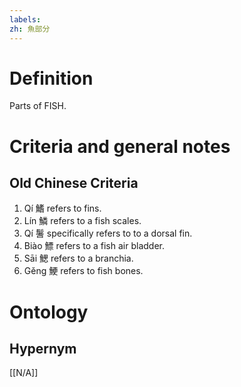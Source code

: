 ```yaml
---
labels: 
zh: 魚部分
---
```


# Definition
Parts of FISH.
# Criteria and general notes
## Old Chinese Criteria
1. Qí 鰭 refers to fins.
2. Lín 鱗 refers to a fish scales.
3. Qí 鬐 specifically refers to to a dorsal fin.
4. Biào 鰾 refers to a fish air bladder.
5. Sāi 鰓 refers to a branchia.
6. Gěng 鯁 refers to fish bones.
# Ontology

## Hypernym
[[N/A]]